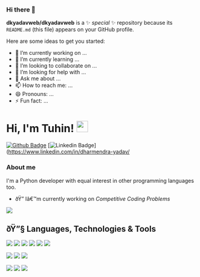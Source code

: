 ### Hi there 👋

**dkyadavweb/dkyadavweb** is a ✨ _special_ ✨ repository because its `README.md` (this file) appears on your GitHub profile.

Here are some ideas to get you started:

- 🔭 I’m currently working on ...
- 🌱 I’m currently learning ...
- 👯 I’m looking to collaborate on ...
- 🤔 I’m looking for help with ...
- 💬 Ask me about ...
- 📫 How to reach me: ...
- 😄 Pronouns: ...
- ⚡ Fun fact: ...

# Hi, I'm Tuhin! <img src="https://raw.githubusercontent.com/MartinHeinz/MartinHeinz/master/wave.gif" width="30px">

[![Github Badge](https://img.shields.io/badge/-Github-000?style=flat-square&logo=Github&logoColor=white&link=https://github.com/dkyadavweb)](https://github.com/dkyadavweb)
[![Linkedin Badge](https://img.shields.io/badge/-LinkedIn-blue?style=flat-square&logo=Linkedin&logoColor=white&link=https://www.linkedin.com/in/dharmendra-yadav/)](https://www.linkedin.com/in/dharmendra-yadav/

### About me
I'm a Python developer with equal interest in other programming languages too.

- ðŸ”­ Iâ€™m currently working on *Competitive Coding Problems*
<a href="https://github.com/dkyadavweb/django-blog-wbgenisys">
<img src="https://github-readme-stats.vercel.app/api/pin/?username=tuhin-thinks&repo=python-codes&theme=dracula">
</a>



  
## ðŸ”§ Languages, Technologies & Tools
![](https://img.shields.io/badge/OS-Linux-informational?style=flat&logo=linux&logoColor=white&color=2bbc8a)
![](https://img.shields.io/pypi/pyversions/py?color=red&logo=python&style=plastic)
![](https://img.shields.io/pypi/pyversions/flask?color=red&label=flask&logo=flask&style=plastic)
![](https://img.shields.io/static/v1?label=Java&logo=Java&message=%20&color=green)
![](https://img.shields.io/static/v1?label=Android&logo=android&message=%20&color=green)
![](https://img.shields.io/static/v1?label=cpp&logo=cplusplus&message=%20&color=green)

![](https://img.shields.io/badge/mysql-%20-blue)
![](https://img.shields.io/badge/postgres-%20-blue)
![](https://img.shields.io/badge/mongoDB-%20-blue)



![](https://img.shields.io/badge/css3-%20-yellow)
![](https://img.shields.io/badge/html5-%20-yellow)
![](https://img.shields.io/badge/javascript-%20-yellow)


<!--START_SECTION:waka-->
<!--END_SECTION:waka-->

